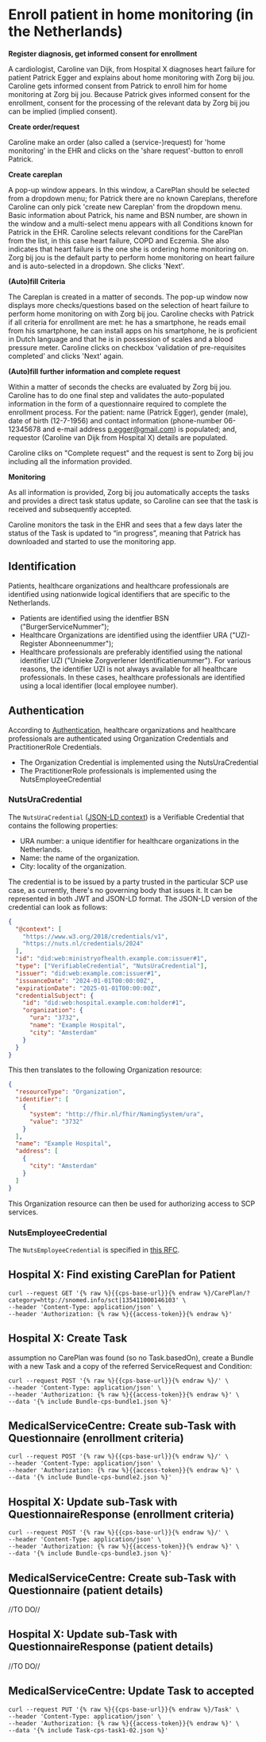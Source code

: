 # Enroll patient in home monitoring (in the Netherlands)

<b>Register diagnosis, get informed consent for enrollment</b>

A cardiologist, Caroline van Dijk, from Hospital X diagnoses heart failure for patient Patrick Egger and explains about home monitoring with Zorg bij jou. Caroline gets informed consent from Patrick to enroll him for home monitoring at Zorg bij jou. Because Patrick gives informed consent for the enrollment, consent for the processing of the relevant data by Zorg bij jou can be implied (implied consent).

<b>Create order/request</b>

Caroline make an order (also called a (service-)request) for 'home monitoring' in the EHR and clicks on the 'share request'-button to enroll Patrick. 

<b>Create careplan</b>

A pop-up window appears. In this window, a CarePlan should be selected from a dropdown menu; for Patrick there are no known Careplans, therefore Caroline can only pick 'create new Careplan' from the dropdown menu. Basic information about Patrick, his name and BSN number, are shown in the window and a multi-select menu appears with all Conditions known for Patrick in the EHR. Caroline selects relevant conditions for the CarePlan from the list, in this case heart failure, COPD and Eczemia. She also indicates that heart failure is the one she is ordering home monitoring on. Zorg bij jou is the default party to perform home monitoring on heart failure and is auto-selected in a dropdown. She clicks 'Next'. 

<b>(Auto)fill Criteria</b>

The Careplan is created in a matter of seconds. The pop-up window now displays more checks/questions based on the selection of heart failure to perform home monitoring on with Zorg bij jou. Caroline checks with Patrick if all criteria for enrollment are met: he has a smartphone, he reads email from his smartphone, he can install apps on his smartphone, he is proficient in Dutch language and that he is in possession of scales and a blood pressure meter. Caroline clicks on checkbox 'validation of pre-requisites completed' and clicks 'Next' again. 

<b>(Auto)fill further information and complete request</b>

Within a matter of seconds the checks are evaluated by Zorg bij jou. Caroline has to do one final step and validates the auto-populated information in the form of a questionnaire required to complete the enrollment process. For the patient: name (Patrick Egger), gender (male), date of birth (12-7-1956) and contact information (phone-number 06-12345678 and e-mail address p.egger@gmail.com) is populated; and, requestor (Caroline van Dijk from Hospital X) details are populated. 

Caroline cliks on "Complete request" and the request is sent to Zorg bij jou including all the information provided. 

<b>Monitoring</b>

As all information is provided, Zorg bij jou automatically accepts the tasks and provides a direct task status update, so Caroline can see that the task is received and subsequently accepted. 

Caroline monitors the task in the EHR and sees that a few days later the status of the Task is updated to “in progress”, meaning that Patrick has downloaded and started to use the monitoring app.

## Identification
Patients, healthcare organizations and healthcare professionals are identified using nationwide logical identifiers that are specific to the Netherlands.
- Patients are identified using the identfier BSN ("BurgerServiceNummer");
- Healthcare Organizations are identified using the identfiier URA ("UZI-Register Abonneenummer");
- Healthcare professionals are preferably identified using the national identifier UZI ("Unieke Zorgverlener Identificatienummer"). For various reasons, the identifier UZI is not always available for all healthcare professionals. In these cases, healthcare professionals are identified using a local identifier (local employee number).

## Authentication
According to [Authentication](authentication.html), healthcare organizations and healthcare professionals are authenticated using Organization Credentials and PractitionerRole Credentials.
- The Organization Credential is implemented using the NutsUraCredential
- The PractitionerRole professionals is implemented using the NutsEmployeeCredential

### NutsUraCredential
The `NutsUraCredential` ([JSON-LD context](https://nuts.nl/credentials/2024)) is a Verifiable Credential that contains the following properties:
- URA number: a unique identifier for healthcare organizations in the Netherlands.
- Name: the name of the organization.
- City: locality of the organization.

The credential is to be issued by a party trusted in the particular SCP use case, as currently, there's no governing body that issues it.
It can be represented in both JWT and JSON-LD format. The JSON-LD version of the credential can look as follows:

```json
{
  "@context": [
    "https://www.w3.org/2018/credentials/v1",
    "https://nuts.nl/credentials/2024"
  ],
  "id": "did:web:ministryofhealth.example.com:issuer#1",
  "type": ["VerifiableCredential", "NutsUraCredential"],
  "issuer": "did:web:example.com:issuer#1",
  "issuanceDate": "2024-01-01T00:00:00Z",
  "expirationDate": "2025-01-01T00:00:00Z",
  "credentialSubject": {
    "id": "did:web:hospital.example.com:holder#1",
    "organization": {
      "ura": "3732",
      "name": "Example Hospital",
      "city": "Amsterdam"
    }
  }
}
```

This then translates to the following Organization resource:

```json
{
  "resourceType": "Organization",
  "identifier": [
    {
      "system": "http://fhir.nl/fhir/NamingSystem/ura",
      "value": "3732"
    }
  ],
  "name": "Example Hospital",
  "address": [
    {
      "city": "Amsterdam"
    }
  ]
}
```

This Organization resource can then be used for authorizing access to SCP services.

### NutsEmployeeCredential
The `NutsEmployeeCredential` is specified in [this RFC](https://nuts-foundation.gitbook.io/drafts/rfc/rfc019-employee-identity-means).

## Hospital X: Find existing CarePlan for Patient

```
curl --request GET '{% raw %}{{cps-base-url}}{% endraw %}/CarePlan/?category=http://snomed.info/sct|135411000146103' \
--header 'Content-Type: application/json' \
--header 'Authorization: {% raw %}{{access-token}}{% endraw %}'
```

## Hospital X: Create Task 

assumption no CarePlan was found (so no Task.basedOn), create a Bundle with a new Task and a copy of the referred ServiceRequest and Condition:

```
curl --request POST '{% raw %}{{cps-base-url}}{% endraw %}/' \
--header 'Content-Type: application/json' \
--header 'Authorization: {% raw %}{{access-token}}{% endraw %}' \
--data '{% include Bundle-cps-bundle1.json %}'
```

## MedicalServiceCentre: Create sub-Task with Questionnaire (enrollment criteria)

```
curl --request POST '{% raw %}{{cps-base-url}}{% endraw %}/' \
--header 'Content-Type: application/json' \
--header 'Authorization: {% raw %}{{access-token}}{% endraw %}' \
--data '{% include Bundle-cps-bundle2.json %}'
```

## Hospital X: Update sub-Task with QuestionnaireResponse (enrollment criteria)

```
curl --request POST '{% raw %}{{cps-base-url}}{% endraw %}/' \
--header 'Content-Type: application/json' \
--header 'Authorization: {% raw %}{{access-token}}{% endraw %}' \
--data '{% include Bundle-cps-bundle3.json %}'
```

## MedicalServiceCentre: Create sub-Task with Questionnaire (patient details)

//TO DO//

## Hospital X: Update sub-Task with QuestionnaireResponse (patient details)

//TO DO//

## MedicalServiceCentre: Update Task to accepted

```
curl --request PUT '{% raw %}{{cps-base-url}}{% endraw %}/Task' \
--header 'Content-Type: application/json' \
--header 'Authorization: {% raw %}{{access-token}}{% endraw %}' \
--data '{% include Task-cps-task1-02.json %}'
```